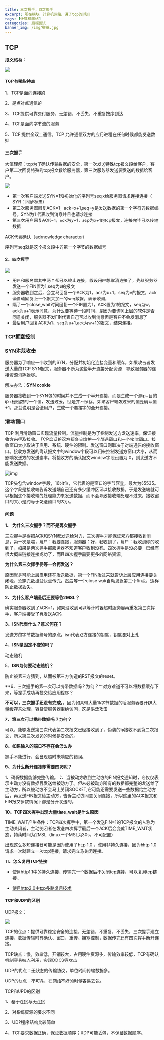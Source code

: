 ```yaml
---
title: 三次握手，四次挥手
excerpt: 所在模块：计算机网络，讲了tcp的🤝和🙋
tags: [计算机网络]
categories: 后端面试
banner_img: /img/壁纸.jpg
---
```


## TCP

**报文结构：**

![](https://tva1.sinaimg.cn/large/e6c9d24ely1h0gcwqp4x2j20on0ewwft.jpg)

#### TCP有哪些特点

1、TCP是面向连接的

2、是点对点通信的

3、TCP提供可靠交付服务，无差错，不丢失，不重复按序到达

4、TCP是面向字节流的服务

5、TCP 提供全双工通信。TCP 允许通信双方的应用进程在任何时候都能发送数据

#### 三次握手

大值理解：tcp为了确认传输数据的安全，第一次发送特殊tcp报文段给客户，客户第二次回复特殊的tcp报文段给服务器，第三次服务器发送要发送的数据给客户。

![](https://img2018.cnblogs.com/blog/1344250/201904/1344250-20190402114137828-2119548758.png)

- 第一次客户端发送SYN=1和初始化的序列号seq x给服务器请求连接连接（ SYN：同步标志）
- 第二次服务器回复ACK=1，ack=x+1,seq=y是发送数据的第一个字符的数据编号，SYN为1 代表收到消息并且也请求连接
- 第三次用户回复ACK=1，ack为y+1，sep为x+1的tcp报文，连接完毕可以传输数据

ACK代表确认（acknowledge character）

序列号seq就是这个报文段中的第一个字节的数据编号

#### 2、四次挥手

![](https://img2018.cnblogs.com/blog/1344250/201904/1344250-20190402114059390-716421818.png)

- 用户和服务器其中两个都可以终止连接，假设用户想取消连接了，先给服务器发送一个FIN置为1,seq为u的报文
- 服务器收到之后，会立马回复一个ACK为1，ack为u+1，seq为v的报文，ack会自动回复上一个报文加一的seq数据，表示收到。
- 隔了一个close_wait时间回复一个FIN置为1，ACK置为1的报文，seq为w，ack为u+1表示同意，为什么要等待一段时间，是因为要询问上层的软件是否同意关闭，服务器不发FIN代表自己可以收到消息但是客户不会发消息了
- 最后用户回复ACK为1，seq为u+1,ack为w+1的报文，结束连接。



### [TCP拥塞控制](http://sjy.xn--6qq986b3xl/2022/03/20/%E5%90%8E%E5%8F%B0%E9%9D%A2%E8%AF%95%E5%87%86%E5%A4%87/%E7%BD%91%E7%BB%9C/TCP%E6%8B%A5%E5%A1%9E/)

### SYN洪范攻击

服务器为了响应一个收到的SYN，分配并初始化连接变量和缓存，如果攻击者发送大量的TCP SYN报文，服务器不断为这些半开连接分配资源，导致服务器的连接资源消耗殆尽。

解决办法：**SYN cookie**

服务器接收到一个SYN包的时候并不生成一个半开连接，而是生成一个源ip+目的ip+秘密数的一个值，发送过去，但是并不保存，如果客户端发过来的值是确认值+1，那就说明是合法用户，生成一个套接字的全开连接。

### 滑动窗口

TCP 利用滑动窗口实现流量控制。流量控制是为了控制发送方发送速率，保证接收方来得及接收。 TCP会话的双方都各自维护一个发送窗口和一个接收窗口。接收窗口大小取决于应用、系统、硬件的限制。发送窗口则取决于对端通告的接收窗口。接收方发送的确认报文中的window字段可以用来控制发送方窗口大小，从而影响发送方的发送速率。将接收方的确认报文window字段设置为 0，则发送方不能发送数据。

![img](https://uploadfiles.nowcoder.com/files/20211017/530285728_1634456987546/image-20210921112213523.png)

TCP头包含window字段，16bit位，它代表的是窗口的字节容量，最大为65535。这个字段是接收端告诉发送端自己还有多少缓冲区可以接收数据。于是发送端就可以根据这个接收端的处理能力来发送数据，而不会导致接收端处理不过来。接收窗口的大小是约等于发送窗口的大小。

#### 问题

**1、 为什么三次握手？而不是两次握手**

三次握手是得把ACK和SYN都发送给对方，三次握手才能保证双方都接收到消息，第一次是喂，用户：我要连接，服务器：好，我收到了，用户：我收到你的收到了，如果是两次握手那服务器不知道客户收到没有。四次握手是没必要，已经有很大概率链接连接成功了，而且四次握手需要更多的网络资源。

**为什么第三次挥手要等一会再发送？**

原因就是可能上层应用还在发送数据，第一个FIN发过来就告诉上层应用连接要关闭啦，没穿完数据就快点传完，然后等一个close wait自动发送第二个fin包，这样防止数据丢失。

**2、为什么客户端最后还要等待2MSL？**

确实服务器收到了ACK=1，如果没收到可以等计时器超时服务器再重发第三次挥手，客户端接受了再发送ACK。

**3、ISN代表什么？意义何在？**

发送方的字节数据编号的原点，isn代表双方连接的钥匙，钥匙要对上孔

4、**ISN是固定不变的吗？**

动态随机

5、**ISN为何要动态随机？**

防止被第三方猜到，从而被第三方仿造的RST报文的reset。

**6、三次握手的第一次可以携带数据吗？为何？**对方难道不可以将数据缓存下来，等握手成功再提交给应用程序？

**不可以，三次握手还没有完成。**，因为如果带大量1k字节数据的话服务器要开辟大量缓存来处理，容易使服务器拒绝访问，这是洪泛攻击

**7、第三次可以携带数据吗？为何？**

可以，能够发送第三次代表第二次报文已经接收到了，伪装的ip接收不到第二次报文，所以第三次发送的时候是安全的。

**8、如果输入的端口不存在会怎么办**

握手不能进行，会出现超时未响应的错误。

**9、为什么断开连接却需要四次呢？**

1、确保数据能够完整传输。
2、当被动方收到主动方的FIN报文通知时，它仅仅表示主动方没有数据再发送给被动方了。但未必被动方所有的数据都完整的发送给了主动方，所以被动方不会马上关闭SOCKET,它可能还需要发送一些数据给主动方后，再发送FIN报文给主动方，告诉主动方同意关闭连接，所以这里的ACK报文和FIN报文多数情况下都是分开发送的。

**10、TCP四次挥手出现大量time_wait是什么原因**

TIME_WAIT产生条件：TCP四次挥手中，第一个发送FIN=1的TCP报文的人称为主动关闭者，主动关闭者在发送四次挥手最后一个ACK后会变成TIME_WAIT状态，持续时间为2MSL（linux一个MSL为30s，不可配置）

出现这么多短连接很可能是因为使用了http 1.0 ，使用非持久连接，因为hhtp 1.0请求一次就建立一次tcp连接，请求完立马关闭连接。

**11、怎么复用TCP链接**

- 使用http1.1中的持久连接，传输完一个数据后不关闭tcp连接，可以复用tcp链接。

- [使用http2.0中tcp多路复用技术](http://sjy.xn--6qq986b3xl/2022/03/22/%E5%90%8E%E5%8F%B0%E9%9D%A2%E8%AF%95%E5%87%86%E5%A4%87/%E7%BD%91%E7%BB%9C/HTTP1.0%E5%92%8C2.0%E7%9A%84%E5%8C%BA%E5%88%AB/)

  

#### TCP和UDP的区别

UDP报文：

![](https://tva1.sinaimg.cn/large/e6c9d24ely1h0ge8y7o54j22ab0t677i.jpg)

TCP的优点：提供可靠稳定安全的连接，无差错，不重复，不丢失，三次握手建立连接，数据传输时有确认、窗口、重传、拥塞控制，数据传完还有四次挥手断开连接。

TCP缺点：慢，效率低，开销较大，占用硬件资源多，传输效率较低，TCP有确认机制容易被人利用，实现DDOS等攻击

UDP的优点：无状态的传输协议，单位时间传输数据多。

UDP的缺点：不可靠，在网络不好的时候容易丢包。

TCP和UPD的区别

1、基于连接与无连接

2、对系统资源的要求不同

3、UDP程序结构比较简单

4、TCP要求数据正确，保证数据顺序；UDP可能丢包，不保证数据顺序。